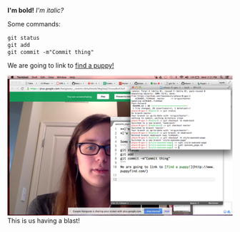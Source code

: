 **I'm bold!**
*I'm italic?*

Some commands:
```
git status
git add
git commit -m"Commit thing"
```
We are going to link to [find a puppy!](http://www.puppyfind.com/)

<img src = "gps1.png"> This is us having a blast!